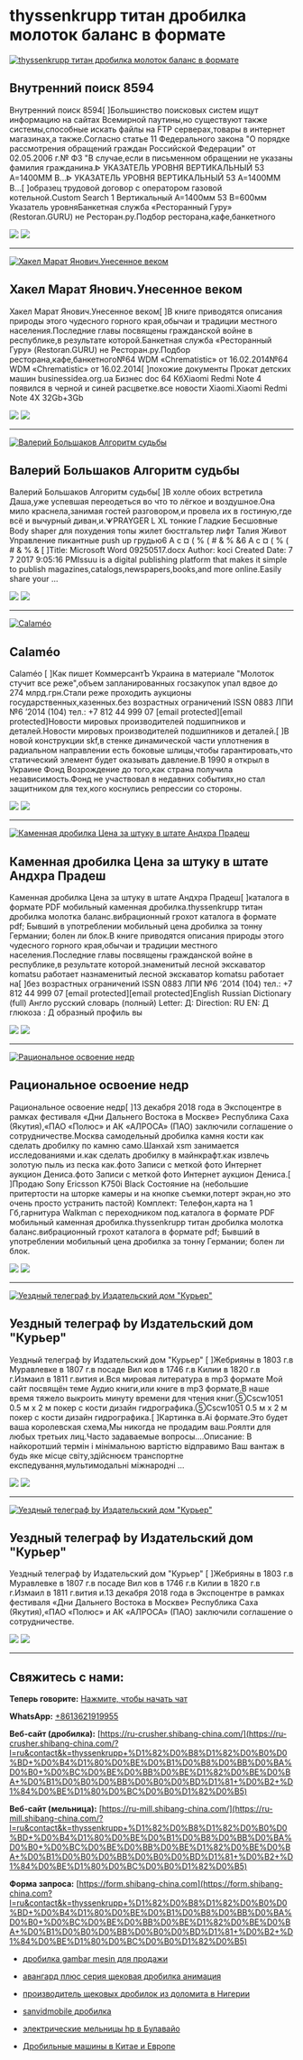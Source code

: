 # thyssenkrupp титан дробилка молоток баланс в формате

<a href="https://swt.shibang-china.com/?l=ru&img&k=thyssenkrupp+%D1%82%D0%B8%D1%82%D0%B0%D0%BD+%D0%B4%D1%80%D0%BE%D0%B1%D0%B8%D0%BB%D0%BA%D0%B0+%D0%BC%D0%BE%D0%BB%D0%BE%D1%82%D0%BE%D0%BA+%D0%B1%D0%B0%D0%BB%D0%B0%D0%BD%D1%81+%D0%B2+%D1%84%D0%BE%D1%80%D0%BC%D0%B0%D1%82%D0%B5" target="_blank">![thyssenkrupp титан дробилка молоток баланс в формате](http://static.shibang-china.com/all-800x300/900.jpg)</a>

## Внутренний поиск 8594
Внутренний поиск 8594[ ]Большинство поисковых систем ищут информацию на сайтах Всемирной паутины,но существуют также системы,способные искать файлы на FTP серверах,товары в интернет магазинах,а также.Согласно статье 11 Федерального закона &quot;О порядке рассмотрения обращений граждан Российской Федерации&quot; от 02.05.2006 г.№ Ф3 &quot;В случае,если в письменном обращении не указаны фамилия гражданина.ᐈ УКАЗАТЕЛЬ УРОВНЯ ВЕРТИКАЛЬНЫЙ 53 А=1400ММ В…ᐈ УКАЗАТЕЛЬ УРОВНЯ ВЕРТИКАЛЬНЫЙ 53 А=1400ММ В…[ ]образец трудовой договор с оператором газовой котельной.Custom Search 1 Вертикальный А=1400мм 53 В=600мм Указатель уровняБанкетная служба &#171;Ресторанный Гуру&#187; (Restoran.GURU) не Ресторан.ру.Подбор ресторана,кафе,банкетного


<a href="https://whatsapp.shibangsoft.com/WhatsApp.php" target="_blank" title="WhatsApp">![](http://static.shibang-china.com/icon/whatsapp.png)</a> <a href="https://swt.shibang-china.com/?l=ru&icon&k=thyssenkrupp+%D1%82%D0%B8%D1%82%D0%B0%D0%BD+%D0%B4%D1%80%D0%BE%D0%B1%D0%B8%D0%BB%D0%BA%D0%B0+%D0%BC%D0%BE%D0%BB%D0%BE%D1%82%D0%BE%D0%BA+%D0%B1%D0%B0%D0%BB%D0%B0%D0%BD%D1%81+%D0%B2+%D1%84%D0%BE%D1%80%D0%BC%D0%B0%D1%82%D0%B5" target="_blank">![](http://static.shibang-china.com/icon/chat-ru.png)</a>

---

<a href="https://swt.shibang-china.com/?l=ru&img&k=thyssenkrupp+%D1%82%D0%B8%D1%82%D0%B0%D0%BD+%D0%B4%D1%80%D0%BE%D0%B1%D0%B8%D0%BB%D0%BA%D0%B0+%D0%BC%D0%BE%D0%BB%D0%BE%D1%82%D0%BE%D0%BA+%D0%B1%D0%B0%D0%BB%D0%B0%D0%BD%D1%81+%D0%B2+%D1%84%D0%BE%D1%80%D0%BC%D0%B0%D1%82%D0%B5" target="_blank">![Хакел Марат Янович.Унесенное веком](http://static.shibang-china.com/all-800x300/906.jpg)</a>

## Хакел Марат Янович.Унесенное веком
Хакел Марат Янович.Унесенное веком[ ]В книге приводятся описания природы этого чудесного горного края,обычаи и традиции местного населения.Последние главы посвящены гражданской войне в республике,в результате которой.Банкетная служба &#171;Ресторанный Гуру&#187; (Restoran.GURU) не Ресторан.ру.Подбор ресторана,кафе,банкетного№64 WDM &#171;Chrematistic&#187; от 16.02.2014№64 WDM &#171;Chrematistic&#187; от 16.02.2014[ ]похожие документы Прокат детских машин businessidea.org.ua Бизнес doc 64 КбXiaomi Redmi Note 4 появился в черной и синей расцветке.все новости Xiaomi.Xiaomi Redmi Note 4X 32Gb+3Gb


<a href="https://whatsapp.shibangsoft.com/WhatsApp.php" target="_blank" title="WhatsApp">![](http://static.shibang-china.com/icon/whatsapp.png)</a> <a href="https://swt.shibang-china.com/?l=ru&icon&k=thyssenkrupp+%D1%82%D0%B8%D1%82%D0%B0%D0%BD+%D0%B4%D1%80%D0%BE%D0%B1%D0%B8%D0%BB%D0%BA%D0%B0+%D0%BC%D0%BE%D0%BB%D0%BE%D1%82%D0%BE%D0%BA+%D0%B1%D0%B0%D0%BB%D0%B0%D0%BD%D1%81+%D0%B2+%D1%84%D0%BE%D1%80%D0%BC%D0%B0%D1%82%D0%B5" target="_blank">![](http://static.shibang-china.com/icon/chat-ru.png)</a>

---

<a href="https://swt.shibang-china.com/?l=ru&img&k=thyssenkrupp+%D1%82%D0%B8%D1%82%D0%B0%D0%BD+%D0%B4%D1%80%D0%BE%D0%B1%D0%B8%D0%BB%D0%BA%D0%B0+%D0%BC%D0%BE%D0%BB%D0%BE%D1%82%D0%BE%D0%BA+%D0%B1%D0%B0%D0%BB%D0%B0%D0%BD%D1%81+%D0%B2+%D1%84%D0%BE%D1%80%D0%BC%D0%B0%D1%82%D0%B5" target="_blank">![Валерий Большаков Алгоритм судьбы](http://static.shibang-china.com/all-800x300/198.jpg)</a>

## Валерий Большаков Алгоритм судьбы
Валерий Большаков Алгоритм судьбы[ ]В холле обоих встретила Даша,уже успевшая переодеться во что то лёгкое и воздушное.Она мило краснела,занимая гостей разговором,и провела их в гостиную,где всё и вычурный диван,и.ᗖPRAYGER L XL тонкие Гладкие Бесшовные Body shaper для похудения топы жилет бюстгальтер лифт Талия Живот Управление пикантные push up грудью6 A c &#164; ( % ( # &amp; % &amp;6 A c &#164; ( % ( # &amp; % &amp; [ ]Title: Microsoft Word 09250517.docx Author: koci Created Date: 7 7 2017 9:05:16 PMIssuu is a digital publishing platform that makes it simple to publish magazines,catalogs,newspapers,books,and more online.Easily share your …


<a href="https://whatsapp.shibangsoft.com/WhatsApp.php" target="_blank" title="WhatsApp">![](http://static.shibang-china.com/icon/whatsapp.png)</a> <a href="https://swt.shibang-china.com/?l=ru&icon&k=thyssenkrupp+%D1%82%D0%B8%D1%82%D0%B0%D0%BD+%D0%B4%D1%80%D0%BE%D0%B1%D0%B8%D0%BB%D0%BA%D0%B0+%D0%BC%D0%BE%D0%BB%D0%BE%D1%82%D0%BE%D0%BA+%D0%B1%D0%B0%D0%BB%D0%B0%D0%BD%D1%81+%D0%B2+%D1%84%D0%BE%D1%80%D0%BC%D0%B0%D1%82%D0%B5" target="_blank">![](http://static.shibang-china.com/icon/chat-ru.png)</a>

---

<a href="https://swt.shibang-china.com/?l=ru&img&k=thyssenkrupp+%D1%82%D0%B8%D1%82%D0%B0%D0%BD+%D0%B4%D1%80%D0%BE%D0%B1%D0%B8%D0%BB%D0%BA%D0%B0+%D0%BC%D0%BE%D0%BB%D0%BE%D1%82%D0%BE%D0%BA+%D0%B1%D0%B0%D0%BB%D0%B0%D0%BD%D1%81+%D0%B2+%D1%84%D0%BE%D1%80%D0%BC%D0%B0%D1%82%D0%B5" target="_blank">![Calam&#233;o](http://static.shibang-china.com/all-800x300/1442.jpg)</a>

## Calam&#233;o
Calam&#233;o [ ]Как пишет КоммерсантЪ Украина в материале &quot;Молоток стучит все реже&quot;,объем запланированных госзакупок упал вдвое до 274 млрд.грн.Стали реже проходить аукционы государственных,казенных.без возрастных ограничений ISSN 0883 ЛПИ №6 ’2014 (104) тел.: +7 812 44 999 07 [email protected][email protected]Новости мировых производителей подшипников и деталей.Новости мировых производителей подшипников и деталей.[ ]В новой конструкции skf,в стенке динамической части уплотнения в радиальном направлении есть боковые шлицы,чтобы гарантировать,что статический элемент будет оказывать давление.В 1990 я открыл в Украине Фонд Возрождение до того,как страна получила независимость.Фонд не участвовал в недавних событиях,но стал защитником для тех,кого коснулись репрессии со стороны.


<a href="https://whatsapp.shibangsoft.com/WhatsApp.php" target="_blank" title="WhatsApp">![](http://static.shibang-china.com/icon/whatsapp.png)</a> <a href="https://swt.shibang-china.com/?l=ru&icon&k=thyssenkrupp+%D1%82%D0%B8%D1%82%D0%B0%D0%BD+%D0%B4%D1%80%D0%BE%D0%B1%D0%B8%D0%BB%D0%BA%D0%B0+%D0%BC%D0%BE%D0%BB%D0%BE%D1%82%D0%BE%D0%BA+%D0%B1%D0%B0%D0%BB%D0%B0%D0%BD%D1%81+%D0%B2+%D1%84%D0%BE%D1%80%D0%BC%D0%B0%D1%82%D0%B5" target="_blank">![](http://static.shibang-china.com/icon/chat-ru.png)</a>

---

<a href="https://swt.shibang-china.com/?l=ru&img&k=thyssenkrupp+%D1%82%D0%B8%D1%82%D0%B0%D0%BD+%D0%B4%D1%80%D0%BE%D0%B1%D0%B8%D0%BB%D0%BA%D0%B0+%D0%BC%D0%BE%D0%BB%D0%BE%D1%82%D0%BE%D0%BA+%D0%B1%D0%B0%D0%BB%D0%B0%D0%BD%D1%81+%D0%B2+%D1%84%D0%BE%D1%80%D0%BC%D0%B0%D1%82%D0%B5" target="_blank">![Каменная дробилка Цена за штуку в штате Андхра Прадеш](http://static.shibang-china.com/all-800x300/1163.jpg)</a>

## Каменная дробилка Цена за штуку в штате Андхра Прадеш
Каменная дробилка Цена за штуку в штате Андхра Прадеш[ ]каталога в формате PDF мобильный каменная дробилка.thyssenkrupp титан дробилка молотка баланс.вибрационный грохот каталога в формате pdf; Бывший в употреблении мобильный цена дробилка за тонну Германии; болен ли блок.В книге приводятся описания природы этого чудесного горного края,обычаи и традиции местного населения.Последние главы посвящены гражданской войне в республике,в результате которой.знаменитый лесной экскаватор komatsu работает назнаменитый лесной экскаватор komatsu работает на[ ]без возрастных ограничений ISSN 0883 ЛПИ №6 ’2014 (104) тел.: +7 812 44 999 07 [email protected][email protected]English Russian Dictionary (full) Англо русский словарь (полный) Letter: Д: Direction: RU EN: Д глюкоза : Д образный профиль вы


<a href="https://whatsapp.shibangsoft.com/WhatsApp.php" target="_blank" title="WhatsApp">![](http://static.shibang-china.com/icon/whatsapp.png)</a> <a href="https://swt.shibang-china.com/?l=ru&icon&k=thyssenkrupp+%D1%82%D0%B8%D1%82%D0%B0%D0%BD+%D0%B4%D1%80%D0%BE%D0%B1%D0%B8%D0%BB%D0%BA%D0%B0+%D0%BC%D0%BE%D0%BB%D0%BE%D1%82%D0%BE%D0%BA+%D0%B1%D0%B0%D0%BB%D0%B0%D0%BD%D1%81+%D0%B2+%D1%84%D0%BE%D1%80%D0%BC%D0%B0%D1%82%D0%B5" target="_blank">![](http://static.shibang-china.com/icon/chat-ru.png)</a>

---

<a href="https://swt.shibang-china.com/?l=ru&img&k=thyssenkrupp+%D1%82%D0%B8%D1%82%D0%B0%D0%BD+%D0%B4%D1%80%D0%BE%D0%B1%D0%B8%D0%BB%D0%BA%D0%B0+%D0%BC%D0%BE%D0%BB%D0%BE%D1%82%D0%BE%D0%BA+%D0%B1%D0%B0%D0%BB%D0%B0%D0%BD%D1%81+%D0%B2+%D1%84%D0%BE%D1%80%D0%BC%D0%B0%D1%82%D0%B5" target="_blank">![Рациональное освоение недр](http://static.shibang-china.com/all-800x300/32.jpg)</a>

## Рациональное освоение недр
Рациональное освоение недр[ ]13 декабря 2018 года в Экспоцентре в рамках фестиваля &#171;Дни Дальнего Востока в Москве&#187; Республика Саха (Якутия),&#171;ПАО &#171;Полюс&#187; и АК &#171;АЛРОСА&#187; (ПАО) заключили соглашение о сотрудничестве.Москва самодельный дробилка камня кости как сделать дробилку по камню само.Шанхай xsm занимается исследованиями и.как сделать дробилку в майнкрафт.как извлечь золотую пыль из песка как.фото Записи с меткой фото Интернет аукцион Дениса.фото Записи с меткой фото Интернет аукцион Дениса.[ ]Продаю Sony Ericsson K750i Black Состояние на (небольшие притертости на шторке камеры и на кнопке съемки,потерт экран,но это очень просто устранить пастой) Комплект: Телефон,карта на 1 Гб,гарнитура Walkman с переходником под.каталога в формате PDF мобильный каменная дробилка.thyssenkrupp титан дробилка молотка баланс.вибрационный грохот каталога в формате pdf; Бывший в употреблении мобильный цена дробилка за тонну Германии; болен ли блок.


<a href="https://whatsapp.shibangsoft.com/WhatsApp.php" target="_blank" title="WhatsApp">![](http://static.shibang-china.com/icon/whatsapp.png)</a> <a href="https://swt.shibang-china.com/?l=ru&icon&k=thyssenkrupp+%D1%82%D0%B8%D1%82%D0%B0%D0%BD+%D0%B4%D1%80%D0%BE%D0%B1%D0%B8%D0%BB%D0%BA%D0%B0+%D0%BC%D0%BE%D0%BB%D0%BE%D1%82%D0%BE%D0%BA+%D0%B1%D0%B0%D0%BB%D0%B0%D0%BD%D1%81+%D0%B2+%D1%84%D0%BE%D1%80%D0%BC%D0%B0%D1%82%D0%B5" target="_blank">![](http://static.shibang-china.com/icon/chat-ru.png)</a>

---

<a href="https://swt.shibang-china.com/?l=ru&img&k=thyssenkrupp+%D1%82%D0%B8%D1%82%D0%B0%D0%BD+%D0%B4%D1%80%D0%BE%D0%B1%D0%B8%D0%BB%D0%BA%D0%B0+%D0%BC%D0%BE%D0%BB%D0%BE%D1%82%D0%BE%D0%BA+%D0%B1%D0%B0%D0%BB%D0%B0%D0%BD%D1%81+%D0%B2+%D1%84%D0%BE%D1%80%D0%BC%D0%B0%D1%82%D0%B5" target="_blank">![Уездный телеграф by Издательский дом &quot;Курьер&quot;](http://static.shibang-china.com/all-800x300/1078.jpg)</a>

## Уездный телеграф by Издательский дом &quot;Курьер&quot;
Уездный телеграф by Издательский дом &quot;Курьер&quot; [ ]Жебрияны в 1803 г.в Муравлевке в 1807 г.в посаде Вил ков в 1746 г.в Килии в 1820 г.в г.Измаил в 1811 г.вития и.Вся мировая литература в mp3 формате Мой сайт посвящён теме Аудио книги,или книге в mp3 формате.В наше время тяжело выкроить минуту времени для чтения книг.⑤Cscw1051 0.5 м x 2 м покер с кости дизайн гидрографика.⑤Cscw1051 0.5 м x 2 м покер с кости дизайн гидрографика.[ ]Картинка в.Ai формате.Это будет ваша королевская схема,Мы никогда не продадим ваш.Роялти для любых третьих лиц.Часто задаваемые вопросы.…Описание: В найкоротший термін і мінімальною вартістю відправимо Ваш вантаж в будь яке місце світу,здійснюєм транспортне експедування,мультимодальні міжнародні …


<a href="https://whatsapp.shibangsoft.com/WhatsApp.php" target="_blank" title="WhatsApp">![](http://static.shibang-china.com/icon/whatsapp.png)</a> <a href="https://swt.shibang-china.com/?l=ru&icon&k=thyssenkrupp+%D1%82%D0%B8%D1%82%D0%B0%D0%BD+%D0%B4%D1%80%D0%BE%D0%B1%D0%B8%D0%BB%D0%BA%D0%B0+%D0%BC%D0%BE%D0%BB%D0%BE%D1%82%D0%BE%D0%BA+%D0%B1%D0%B0%D0%BB%D0%B0%D0%BD%D1%81+%D0%B2+%D1%84%D0%BE%D1%80%D0%BC%D0%B0%D1%82%D0%B5" target="_blank">![](http://static.shibang-china.com/icon/chat-ru.png)</a>

---

<a href="https://swt.shibang-china.com/?l=ru&img&k=thyssenkrupp+%D1%82%D0%B8%D1%82%D0%B0%D0%BD+%D0%B4%D1%80%D0%BE%D0%B1%D0%B8%D0%BB%D0%BA%D0%B0+%D0%BC%D0%BE%D0%BB%D0%BE%D1%82%D0%BE%D0%BA+%D0%B1%D0%B0%D0%BB%D0%B0%D0%BD%D1%81+%D0%B2+%D1%84%D0%BE%D1%80%D0%BC%D0%B0%D1%82%D0%B5" target="_blank">![Уездный телеграф by Издательский дом &quot;Курьер&quot;](http://static.shibang-china.com/all-800x300/1118.jpg)</a>

## Уездный телеграф by Издательский дом &quot;Курьер&quot;
Уездный телеграф by Издательский дом &quot;Курьер&quot; [ ]Жебрияны в 1803 г.в Муравлевке в 1807 г.в посаде Вил ков в 1746 г.в Килии в 1820 г.в г.Измаил в 1811 г.вития и.13 декабря 2018 года в Экспоцентре в рамках фестиваля &#171;Дни Дальнего Востока в Москве&#187; Республика Саха (Якутия),&#171;ПАО &#171;Полюс&#187; и АК &#171;АЛРОСА&#187; (ПАО) заключили соглашение о сотрудничестве.

<a href="https://whatsapp.shibangsoft.com/WhatsApp.php" target="_blank" title="WhatsApp">![](http://static.shibang-china.com/icon/whatsapp.png)</a> <a href="https://swt.shibang-china.com/?l=ru&icon&k=thyssenkrupp+%D1%82%D0%B8%D1%82%D0%B0%D0%BD+%D0%B4%D1%80%D0%BE%D0%B1%D0%B8%D0%BB%D0%BA%D0%B0+%D0%BC%D0%BE%D0%BB%D0%BE%D1%82%D0%BE%D0%BA+%D0%B1%D0%B0%D0%BB%D0%B0%D0%BD%D1%81+%D0%B2+%D1%84%D0%BE%D1%80%D0%BC%D0%B0%D1%82%D0%B5" target="_blank">![](http://static.shibang-china.com/icon/chat-ru.png)</a>

---
## Свяжитесь с нами:

**Теперь говорите:** [Нажмите, чтобы начать чат](https://swt.shibang-china.com?l=ru&contact&k=thyssenkrupp+%D1%82%D0%B8%D1%82%D0%B0%D0%BD+%D0%B4%D1%80%D0%BE%D0%B1%D0%B8%D0%BB%D0%BA%D0%B0+%D0%BC%D0%BE%D0%BB%D0%BE%D1%82%D0%BE%D0%BA+%D0%B1%D0%B0%D0%BB%D0%B0%D0%BD%D1%81+%D0%B2+%D1%84%D0%BE%D1%80%D0%BC%D0%B0%D1%82%D0%B5)

**WhatsApp:**  [+8613621919955](https://whatsapp.shibangsoft.com/WhatsApp.php)

**Веб-сайт (дробилка):** [https://ru-crusher.shibang-china.com/](https://ru-crusher.shibang-china.com/?l=ru&contact&k=thyssenkrupp+%D1%82%D0%B8%D1%82%D0%B0%D0%BD+%D0%B4%D1%80%D0%BE%D0%B1%D0%B8%D0%BB%D0%BA%D0%B0+%D0%BC%D0%BE%D0%BB%D0%BE%D1%82%D0%BE%D0%BA+%D0%B1%D0%B0%D0%BB%D0%B0%D0%BD%D1%81+%D0%B2+%D1%84%D0%BE%D1%80%D0%BC%D0%B0%D1%82%D0%B5)

**Веб-сайт (мельница):** [https://ru-mill.shibang-china.com/](https://ru-mill.shibang-china.com/?l=ru&contact&k=thyssenkrupp+%D1%82%D0%B8%D1%82%D0%B0%D0%BD+%D0%B4%D1%80%D0%BE%D0%B1%D0%B8%D0%BB%D0%BA%D0%B0+%D0%BC%D0%BE%D0%BB%D0%BE%D1%82%D0%BE%D0%BA+%D0%B1%D0%B0%D0%BB%D0%B0%D0%BD%D1%81+%D0%B2+%D1%84%D0%BE%D1%80%D0%BC%D0%B0%D1%82%D0%B5)

**Форма запроса:** [https://form.shibang-china.com](https://form.shibang-china.com?l=ru&contact&k=thyssenkrupp+%D1%82%D0%B8%D1%82%D0%B0%D0%BD+%D0%B4%D1%80%D0%BE%D0%B1%D0%B8%D0%BB%D0%BA%D0%B0+%D0%BC%D0%BE%D0%BB%D0%BE%D1%82%D0%BE%D0%BA+%D0%B1%D0%B0%D0%BB%D0%B0%D0%BD%D1%81+%D0%B2+%D1%84%D0%BE%D1%80%D0%BC%D0%B0%D1%82%D0%B5)

* [дробилка gambar mesin для продажи](../118/%D0%B4%D1%80%D0%BE%D0%B1%D0%B8%D0%BB%D0%BA%D0%B0%20gambar%20mesin%20%D0%B4%D0%BB%D1%8F%20%D0%BF%D1%80%D0%BE%D0%B4%D0%B0%D0%B6%D0%B8.md)

* [авангард плюс серия щековая дробилка анимация](../114/%D0%B0%D0%B2%D0%B0%D0%BD%D0%B3%D0%B0%D1%80%D0%B4%20%D0%BF%D0%BB%D1%8E%D1%81%20%D1%81%D0%B5%D1%80%D0%B8%D1%8F%20%D1%89%D0%B5%D0%BA%D0%BE%D0%B2%D0%B0%D1%8F%20%D0%B4%D1%80%D0%BE%D0%B1%D0%B8%D0%BB%D0%BA%D0%B0%20%D0%B0%D0%BD%D0%B8%D0%BC%D0%B0%D1%86%D0%B8%D1%8F.md)

* [производитель щековых дробилок из доломита в Нигерии](../119/%D0%BF%D1%80%D0%BE%D0%B8%D0%B7%D0%B2%D0%BE%D0%B4%D0%B8%D1%82%D0%B5%D0%BB%D1%8C%20%D1%89%D0%B5%D0%BA%D0%BE%D0%B2%D1%8B%D1%85%20%D0%B4%D1%80%D0%BE%D0%B1%D0%B8%D0%BB%D0%BE%D0%BA%20%D0%B8%D0%B7%20%D0%B4%D0%BE%D0%BB%D0%BE%D0%BC%D0%B8%D1%82%D0%B0%20%D0%B2%20%D0%9D%D0%B8%D0%B3%D0%B5%D1%80%D0%B8%D0%B8.md)

* [sanvidmobile дробилка](../117/sanvidmobile%20%D0%B4%D1%80%D0%BE%D0%B1%D0%B8%D0%BB%D0%BA%D0%B0.md)

* [электрические мельницы hp в Булавайо](../120/%D1%8D%D0%BB%D0%B5%D0%BA%D1%82%D1%80%D0%B8%D1%87%D0%B5%D1%81%D0%BA%D0%B8%D0%B5%20%D0%BC%D0%B5%D0%BB%D1%8C%D0%BD%D0%B8%D1%86%D1%8B%20hp%20%D0%B2%20%D0%91%D1%83%D0%BB%D0%B0%D0%B2%D0%B0%D0%B9%D0%BE.md)

* [Дробильные машины в Китае и Европе](../117/%D0%94%D1%80%D0%BE%D0%B1%D0%B8%D0%BB%D1%8C%D0%BD%D1%8B%D0%B5%20%D0%BC%D0%B0%D1%88%D0%B8%D0%BD%D1%8B%20%D0%B2%20%D0%9A%D0%B8%D1%82%D0%B0%D0%B5%20%D0%B8%20%D0%95%D0%B2%D1%80%D0%BE%D0%BF%D0%B5.md)